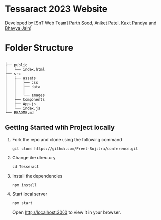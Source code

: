 # Tessaract 2023 Website


Developed by [SnT Web Team] [Parth Sood](https://github.com/psood708), [Aniket Patel](https://github.com/Aniket-Patel-swg), [Kaxit Pandya]() and [Bhavya Jain](https://github.com/BhavyaJain711))

# Folder Structure

```
.
├── public
│   └── index.html
├── src
│   ├── assets
│   │   ├── css
│   │   ├── data
│   │   │   
│   │   └── images
│   ├── Components
│   ├── App.js
│   └── index.js
└── README.md
```

## Getting Started with Project locally

1. Fork the repo and clone using the following command

   `git clone https://github.com/Preet-Sojitra/conference.git`

2. Change the directory

   `cd Tesseract`

3. Install the dependencies

   `npm install`

4. Start local server

   `npm start`

   Open [http://localhost:3000](http://localhost:3000) to view it in your browser.

